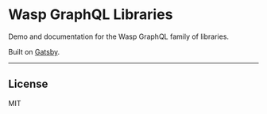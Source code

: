 # Wasp GraphQL Libraries

Demo and documentation for the Wasp GraphQL family of libraries.

Built on [Gatsby](https://www.gatsbyjs.org/).

---

## License

MIT
